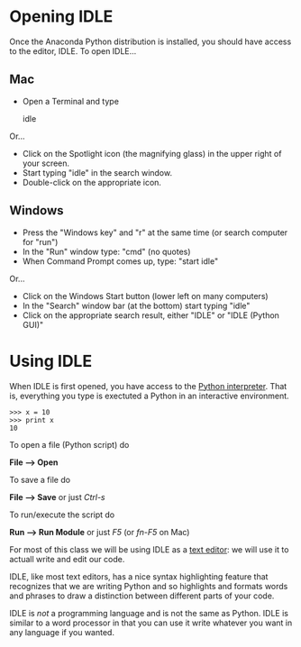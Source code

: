 # Opening IDLE

Once the Anaconda Python distribution is installed, you should have access to the editor, IDLE. To open IDLE...

## Mac
* Open a Terminal and type

    idle

Or...

* Click on the Spotlight icon (the magnifying glass) in the upper right of your screen. 
* Start typing "idle" in the search window. 
* Double-click on the appropriate icon. 

## Windows

* Press the "Windows key" and "r" at the same time (or search computer for "run")
* In the "Run" window type: "cmd" (no quotes)
* When Command Prompt comes up, type: "start idle"

Or...

* Click on the Windows Start button (lower left on many computers)
* In the "Search" window bar (at the bottom) start typing "idle"
* Click on the appropriate search result, either "IDLE" or "IDLE (Python GUI)"


# Using IDLE 

When IDLE is first opened, you have access to the [Python interpreter](https://docs.python.org/2/tutorial/interpreter.html).
That is, everything you type is exectuted a Python in an interactive environment. 
```
>>> x = 10
>>> print x
10
```

To open a file (Python script) do

**File --> Open**

To save a file do

**File --> Save** or just *Ctrl-s*

To run/execute the script do

**Run --> Run Module** or just *F5* (or *fn-F5* on Mac)

For most of this class we will be using IDLE as a [text editor](https://en.wikipedia.org/wiki/Text_editor): we will use it to actuall write and edit our code. 

IDLE, like most text editors, has a nice syntax highlighting feature that recognizes that we are writing Python and so highlights and formats words and phrases to draw a distinction between different parts of your code. 

IDLE is *not* a programming language and is not the same as Python. IDLE is similar to a word processor in that you can use it write whatever you want in any language if you wanted. 
